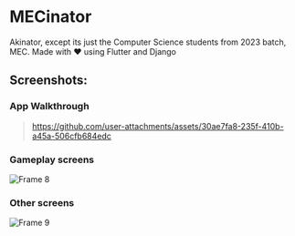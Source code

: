 # MECinator

Akinator, except its just the Computer Science students from 2023 batch, MEC. Made with ❤ using Flutter and Django

## Screenshots:

### App Walkthrough

> https://github.com/user-attachments/assets/30ae7fa8-235f-410b-a45a-506cfb684edc



### Gameplay screens

![Frame 8](https://github.com/user-attachments/assets/ba736daa-4160-4c13-8964-bf5401333152)

### Other screens

![Frame 9](https://github.com/user-attachments/assets/af30cb30-82d6-4974-8266-6af8b4593bae)
